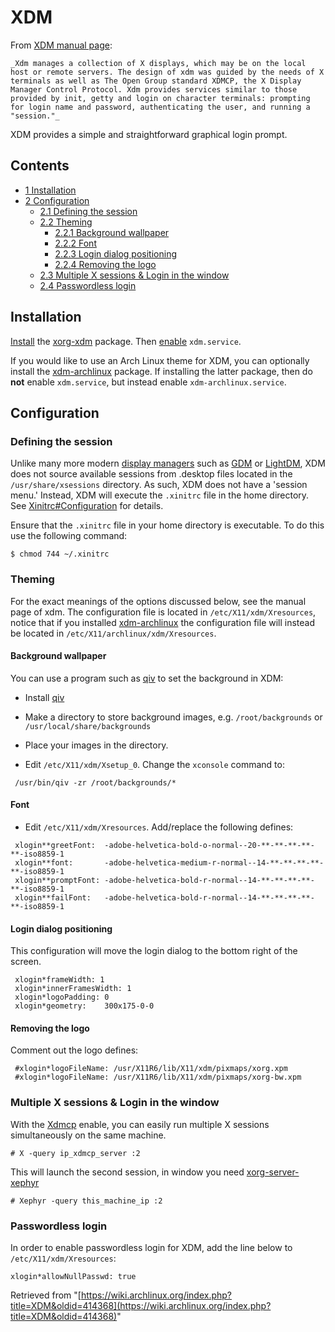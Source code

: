# XDM

From [XDM manual page](http://www.xfree86.org/current/xdm.1.html):

	_Xdm manages a collection of X displays, which may be on the local host or remote servers. The design of xdm was guided by the needs of X terminals as well as The Open Group standard XDMCP, the X Display Manager Control Protocol. Xdm provides services similar to those provided by init, getty and login on character terminals: prompting for login name and password, authenticating the user, and running a "session."_

XDM provides a simple and straightforward graphical login prompt.

## Contents

*   [1 Installation](#Installation)
*   [2 Configuration](#Configuration)
    *   [2.1 Defining the session](#Defining_the_session)
    *   [2.2 Theming](#Theming)
        *   [2.2.1 Background wallpaper](#Background_wallpaper)
        *   [2.2.2 Font](#Font)
        *   [2.2.3 Login dialog positioning](#Login_dialog_positioning)
        *   [2.2.4 Removing the logo](#Removing_the_logo)
    *   [2.3 Multiple X sessions & Login in the window](#Multiple_X_sessions_.26_Login_in_the_window)
    *   [2.4 Passwordless login](#Passwordless_login)

## Installation

[Install](/index.php/Install "Install") the [xorg-xdm](https://www.archlinux.org/packages/?name=xorg-xdm) package. Then [enable](/index.php/Enable "Enable") `xdm.service`.

If you would like to use an Arch Linux theme for XDM, you can optionally install the [xdm-archlinux](https://www.archlinux.org/packages/?name=xdm-archlinux) package. If installing the latter package, then do **not** enable `xdm.service`, but instead enable `xdm-archlinux.service`.

## Configuration

### Defining the session

Unlike many more modern [display managers](/index.php/Display_manager "Display manager") such as [GDM](/index.php/GDM "GDM") or [LightDM](/index.php/LightDM "LightDM"), XDM does not source available sessions from .desktop files located in the `/usr/share/xsessions` directory. As such, XDM does not have a 'session menu.' Instead, XDM will execute the `.xinitrc` file in the home directory. See [Xinitrc#Configuration](/index.php/Xinitrc#Configuration "Xinitrc") for details.

Ensure that the `.xinitrc` file in your home directory is executable. To do this use the following command:

```
$ chmod 744 ~/.xinitrc

```

### Theming

For the exact meanings of the options discussed below, see the manual page of xdm. The configuration file is located in `/etc/X11/xdm/Xresources`, notice that if you installed [xdm-archlinux](https://www.archlinux.org/packages/?name=xdm-archlinux) the configuration file will instead be located in `/etc/X11/archlinux/xdm/Xresources`.

#### Background wallpaper

You can use a program such as [qiv](https://www.archlinux.org/packages/?name=qiv) to set the background in XDM:

*   Install [qiv](https://www.archlinux.org/packages/?name=qiv)

*   Make a directory to store background images, e.g. `/root/backgrounds` or `/usr/local/share/backgrounds`

*   Place your images in the directory.

*   Edit `/etc/X11/xdm/Xsetup_0`. Change the `xconsole` command to:

```
 /usr/bin/qiv -zr /root/backgrounds/*

```

#### Font

*   Edit `/etc/X11/xdm/Xresources`. Add/replace the following defines:

```
 xlogin**greetFont:  -adobe-helvetica-bold-o-normal--20-**-**-**-**-**-iso8859-1
 xlogin**font:       -adobe-helvetica-medium-r-normal--14-**-**-**-**-**-iso8859-1
 xlogin**promptFont: -adobe-helvetica-bold-r-normal--14-**-**-**-**-**-iso8859-1
 xlogin**failFont:   -adobe-helvetica-bold-r-normal--14-**-**-**-**-**-iso8859-1

```

#### Login dialog positioning

This configuration will move the login dialog to the bottom right of the screen.

```
 xlogin*frameWidth: 1
 xlogin*innerFramesWidth: 1
 xlogin*logoPadding: 0
 xlogin*geometry:    300x175-0-0

```

#### Removing the logo

Comment out the logo defines:

```
 #xlogin*logoFileName: /usr/X11R6/lib/X11/xdm/pixmaps/xorg.xpm
 #xlogin*logoFileName: /usr/X11R6/lib/X11/xdm/pixmaps/xorg-bw.xpm

```

### Multiple X sessions & Login in the window

With the [Xdmcp](/index.php/Xdmcp "Xdmcp") enable, you can easily run multiple X sessions simultaneously on the same machine.

```
# X -query ip_xdmcp_server :2

```

This will launch the second session, in window you need [xorg-server-xephyr](https://www.archlinux.org/packages/?name=xorg-server-xephyr)

```
# Xephyr -query this_machine_ip :2

```

### Passwordless login

In order to enable passwordless login for XDM, add the line below to `/etc/X11/xdm/Xresources`:

```
xlogin*allowNullPasswd: true

```

Retrieved from "[https://wiki.archlinux.org/index.php?title=XDM&oldid=414368](https://wiki.archlinux.org/index.php?title=XDM&oldid=414368)"